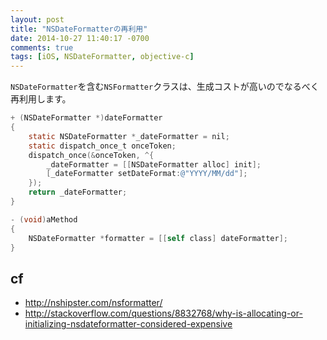 ```yaml
---
layout: post
title: "NSDateFormatterの再利用"
date: 2014-10-27 11:40:17 -0700
comments: true
tags: [iOS, NSDateFormatter, objective-c]
---
```

`NSDateFormatter`を含む`NSFormatter`クラスは、生成コストが高いのでなるべく再利用します。

<!--more-->

```objective-c
+ (NSDateFormatter *)dateFormatter
{
    static NSDateFormatter *_dateFormatter = nil;
    static dispatch_once_t onceToken;
    dispatch_once(&onceToken, ^{
        _dateFormatter = [[NSDateFormatter alloc] init];
        [_dateFormatter setDateFormat:@"YYYY/MM/dd"];
    });
    return _dateFormatter;
}

- (void)aMethod
{
    NSDateFormatter *formatter = [[self class] dateFormatter];
}
```

## cf
- http://nshipster.com/nsformatter/
- http://stackoverflow.com/questions/8832768/why-is-allocating-or-initializing-nsdateformatter-considered-expensive
